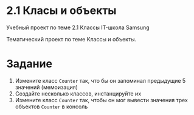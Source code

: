 # 2.1 Класы и объекты

Учебный проект по теме 2.1 Классы IT-школа Samsung

Тематический проект по теме Классы и объекты.

# Задание

1. Измените класс `Counter` так, что бы он запоминал предыдущие 5 значений (мемоизация)
2. Создайте несколько классов, инстанцируйте их
3. Измените класс `Counter` так, чтобы он мог вывести значения трех объектов `Counter` в консоль

